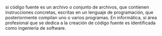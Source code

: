 si código fuente es un archivo o conjunto de archivos, 
que contienen instrucciones concretas, escritas en un lenguaje de
programación, que posteriormente compilan uno o varios programas. 
En informática, si área profesional que se dedica a la creación de 
código fuente es identificada como ingeniería de software.